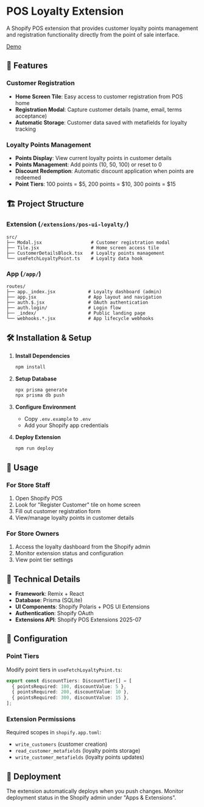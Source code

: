 # POS Loyalty Extension

A Shopify POS extension that provides customer loyalty points management and registration functionality directly from the point of sale interface.

[Demo](https://screenshot.click/POS_UI_EXTENSION.mp4)

## 🚀 Features

### Customer Registration

- **Home Screen Tile**: Easy access to customer registration from POS home
- **Registration Modal**: Capture customer details (name, email, terms acceptance)
- **Automatic Storage**: Customer data saved with metafields for loyalty tracking

### Loyalty Points Management

- **Points Display**: View current loyalty points in customer details
- **Points Management**: Add points (10, 50, 100) or reset to 0
- **Discount Redemption**: Automatic discount application when points are redeemed
- **Point Tiers**: 100 points = $5, 200 points = $10, 300 points = $15

## 🏗️ Project Structure

### Extension (`/extensions/pos-ui-loyalty/`)

```
src/
├── Modal.jsx                  # Customer registration modal
├── Tile.jsx                   # Home screen access tile
├── CustomerDetailsBlock.tsx   # Loyalty points management
└── useFetchLoyaltyPoint.ts    # Loyalty data hook
```

### App (`/app/`)

```
routes/
├── app._index.jsx            # Loyalty dashboard (admin)
├── app.jsx                   # App layout and navigation
├── auth.$.jsx                # OAuth authentication
├── auth.login/               # Login flow
├── _index/                   # Public landing page
└── webhooks.*.jsx            # App lifecycle webhooks
```

## 🛠️ Installation & Setup

1. **Install Dependencies**

   ```bash
   npm install
   ```

2. **Setup Database**

   ```bash
   npx prisma generate
   npx prisma db push
   ```

3. **Configure Environment**
   - Copy `.env.example` to `.env`
   - Add your Shopify app credentials

4. **Deploy Extension**
   ```bash
   npm run deploy
   ```

## 🎯 Usage

### For Store Staff

1. Open Shopify POS
2. Look for "Register Customer" tile on home screen
3. Fill out customer registration form
4. View/manage loyalty points in customer details

### For Store Owners

1. Access the loyalty dashboard from the Shopify admin
2. Monitor extension status and configuration
3. View point tier settings

## 🔧 Technical Details

- **Framework**: Remix + React
- **Database**: Prisma (SQLite)
- **UI Components**: Shopify Polaris + POS UI Extensions
- **Authentication**: Shopify OAuth
- **Extensions API**: Shopify POS Extensions 2025-07

## 📝 Configuration

### Point Tiers

Modify point tiers in `useFetchLoyaltyPoint.ts`:

```typescript
export const discountTiers: DiscountTier[] = [
  { pointsRequired: 100, discountValue: 5 },
  { pointsRequired: 200, discountValue: 10 },
  { pointsRequired: 300, discountValue: 15 },
];
```

### Extension Permissions

Required scopes in `shopify.app.toml`:

- `write_customers` (customer creation)
- `read_customer_metafields` (loyalty points storage)
- `write_customer_metafields` (loyalty points updates)

## 🚢 Deployment

The extension automatically deploys when you push changes. Monitor deployment status in the Shopify admin under "Apps & Extensions".

